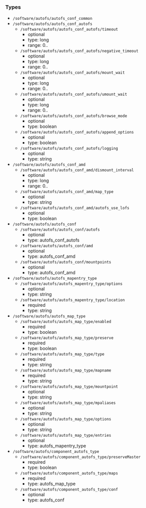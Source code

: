 ### Types

- `/software/autofs/autofs_conf_common`
- `/software/autofs/autofs_conf_autofs`
    - `/software/autofs/autofs_conf_autofs/timeout`
        - optional
        - type: long
        - range: 0..
    - `/software/autofs/autofs_conf_autofs/negative_timeout`
        - optional
        - type: long
        - range: 0..
    - `/software/autofs/autofs_conf_autofs/mount_wait`
        - optional
        - type: long
        - range: 0..
    - `/software/autofs/autofs_conf_autofs/umount_wait`
        - optional
        - type: long
        - range: 0..
    - `/software/autofs/autofs_conf_autofs/browse_mode`
        - optional
        - type: boolean
    - `/software/autofs/autofs_conf_autofs/append_options`
        - optional
        - type: boolean
    - `/software/autofs/autofs_conf_autofs/logging`
        - optional
        - type: string
- `/software/autofs/autofs_conf_amd`
    - `/software/autofs/autofs_conf_amd/dismount_interval`
        - optional
        - type: long
        - range: 0..
    - `/software/autofs/autofs_conf_amd/map_type`
        - optional
        - type: string
    - `/software/autofs/autofs_conf_amd/autofs_use_lofs`
        - optional
        - type: boolean
- `/software/autofs/autofs_conf`
    - `/software/autofs/autofs_conf/autofs`
        - optional
        - type: autofs_conf_autofs
    - `/software/autofs/autofs_conf/amd`
        - optional
        - type: autofs_conf_amd
    - `/software/autofs/autofs_conf/mountpoints`
        - optional
        - type: autofs_conf_amd
- `/software/autofs/autofs_mapentry_type`
    - `/software/autofs/autofs_mapentry_type/options`
        - optional
        - type: string
    - `/software/autofs/autofs_mapentry_type/location`
        - required
        - type: string
- `/software/autofs/autofs_map_type`
    - `/software/autofs/autofs_map_type/enabled`
        - required
        - type: boolean
    - `/software/autofs/autofs_map_type/preserve`
        - required
        - type: boolean
    - `/software/autofs/autofs_map_type/type`
        - required
        - type: string
    - `/software/autofs/autofs_map_type/mapname`
        - required
        - type: string
    - `/software/autofs/autofs_map_type/mountpoint`
        - optional
        - type: string
    - `/software/autofs/autofs_map_type/mpaliases`
        - optional
        - type: string
    - `/software/autofs/autofs_map_type/options`
        - optional
        - type: string
    - `/software/autofs/autofs_map_type/entries`
        - optional
        - type: autofs_mapentry_type
- `/software/autofs/component_autofs_type`
    - `/software/autofs/component_autofs_type/preserveMaster`
        - required
        - type: boolean
    - `/software/autofs/component_autofs_type/maps`
        - required
        - type: autofs_map_type
    - `/software/autofs/component_autofs_type/conf`
        - optional
        - type: autofs_conf

